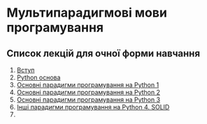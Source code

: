 # Мультипарадигмові мови програмування

## Список лекцій для очної форми навчання
1. [Вступ](
https://github.com/GeorgKantsedal/HeorhiiKantsedal.github.io/blob/10e9221148f19300db3902bcd54a532af7e05b1a/lectures%20materials/mmp/MMP0%20%D0%A0%D0%A1%D0%9E%20%D0%9E%D1%87%D0%BD%D0%B0%20%D1%84%D0%BE%D1%80%D0%BC%D0%B0%20%D0%BD%D0%B0%D0%B2%D1%87%D0%B0%D0%BD%D0%BD%D1%8F.pdf)
2. [Python основа](
https://github.com/GeorgKantsedal/HeorhiiKantsedal.github.io/blob/10e9221148f19300db3902bcd54a532af7e05b1a/lectures%20materials/mmp/MMP1%20basics%20for%20start.pdf)
3. [Основні парадигми програмування на Python 1](
https://github.com/GeorgKantsedal/HeorhiiKantsedal.github.io/blob/10e9221148f19300db3902bcd54a532af7e05b1a/lectures%20materials/mmp/MMP2%20Paradigms%20in%20Python.pdf)
4. [Основні парадигми програмування на Python 2](
https://github.com/GeorgKantsedal/HeorhiiKantsedal.github.io/blob/10e9221148f19300db3902bcd54a532af7e05b1a/lectures%20materials/mmp/MMP3%20Paradigms%20in%20Python%20part2.pdf)
5. [Основні парадигми програмування на Python 3](
https://github.com/GeorgKantsedal/HeorhiiKantsedal.github.io/blob/10e9221148f19300db3902bcd54a532af7e05b1a/lectures%20materials/mmp/MMP4%20Paradigms%20in%20Python%20part3.pdf)
6. [Інші парадигми програмування на Python 4. SOLID](
https://github.com/GeorgKantsedal/HeorhiiKantsedal.github.io/blob/ea8c7d0d8c65801258197d2b0875facf6cfc9b88/lectures%20materials/mmp/MMP5%20Paradigms%20in%20Python%20part4.pdf)
7. 